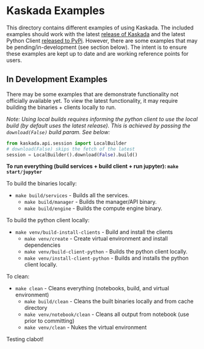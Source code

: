 # Kaskada Examples

This directory contains different examples of using Kaskada. The included examples should work with the latest [release of Kaskada](https://github.com/kaskada-ai/kaskada/releases) and the latest Python Client [released to PyPi](https://pypi.org/project/kaskada/#history). However, there are some examples that may be pending/in-development (see section below). The intent is to ensure these examples are kept up to date and are working reference points for users.


## In Development Examples

There may be some examples that are demonstrate functionality not officially available yet. To view the latest functionality, it may require building the binaries + clients locally to run. 

*Note: Using local builds requires informing the python client to use the local build (by default uses the latest release). This is achieved by passing the `download(False)` build param. See below:* 

```python 
from kaskada.api.session import LocalBuilder
# download(False) skips the fetch of the latest 
session = LocalBuilder().download(False).build()
```

**To run everything (build services + build client + run jupyter): `make start/jupyter`**

To build the binaries locally:
* `make build/services` - Builds all the services.
    * `make build/manager` - Builds the manager/API binary.
    * `make build/engine` - Builds the compute engine binary.

To build the python client locally:
* `make venv/build-install-clients` - Build and install the clients
    * `make venv/create` - Create virtual environment and install dependencies
    * `make venv/build-client-python` - Builds the python client locally.
    * `make venv/install-client-python` - Builds and installs the python client locally.

To clean:
* `make clean` - Cleans everything (notebooks, build, and virtual environment)
    * `make build/clean` - Cleans the built binaries locally and from cache directory
    * `make venv/notebook/clean` - Cleans all output from notebook (use prior to committing)
    * `make venv/clean` - Nukes the virtual environment


Testing clabot! 
